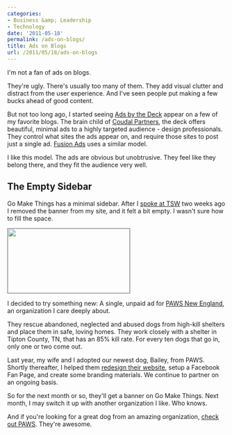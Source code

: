 ```yaml
---
categories:
- Business &amp; Leadership
- Technology
date: '2011-05-18'
permalink: /ads-on-blogs/
title: Ads on Blogs
url: /2011/05/18/ads-on-blogs
---
```


I'm not a fan of ads on blogs.

They're ugly. There's usually too many of them. They add visual clutter and distract from the user experience. And I've seen people put making a few bucks ahead of good content.

But not too long ago, I started seeing <a href="http://decknetwork.net/">Ads by the Deck</a> appear on a few of my favorite blogs. The brain child of <a href="http://coudalpartners.com/">Coudal Partners</a>, the deck offers beautiful, minimal ads to a highly targeted audience - design professionals. They control what sites the ads appear on, and require those sites to post just a single ad. <a href="http://fusionads.net/">Fusion Ads</a> uses a similar model.

I like this model. The ads are obvious but unobtrusive. They feel like they belong there, and they fit the audience very well.

<h2>The Empty Sidebar</h2>

Go Make Things has a minimal sidebar. After I <a href="http://www.technologyservicesworld.com/spring11/agenda.php?do=detail&id=25&type=association&bid=support_services#715">spoke at TSW</a> two weeks ago I removed the banner from my site, and it felt a bit empty. I wasn't sure how to fill the space.
<!--more-->
<img src="https://gomakethings.com/wp-content/uploads/2011/05/Screen-shot-2011-05-05-at-7.10.31-PM.png" style="border: 1px solid #808080;" alt="" title="PAWS New England" width="281" height="148" class="alignleft size-full wp-image-626" />

I decided to try something new: A single, unpaid ad for <a href="http://www.pawsnewengland.com">PAWS New England</a>, an organization I care deeply about.

They rescue abandoned, neglected and abused dogs from high-kill shelters and place them in safe, loving homes. They work closely with a shelter in Tipton County, TN, that has an 85% kill rate. For every ten dogs that go in, only one or two come out.

Last year, my wife and I adopted our newest dog, Bailey, from PAWS. Shortly thereafter, I helped them <a href="https://gomakethings.com/portfolio/paws-new-england/">redesign their website</a>, setup a Facebook Fan Page, and create some branding materials. We continue to partner on an ongoing basis.

So for the next month or so, they'll get a banner on Go Make Things. Next month, I may switch it up with another organization I like. Who knows.

And if you're looking for a great dog from an amazing organization, <a href="http://www.pawsnewengland.com/">check out PAWS</a>. They're awesome.